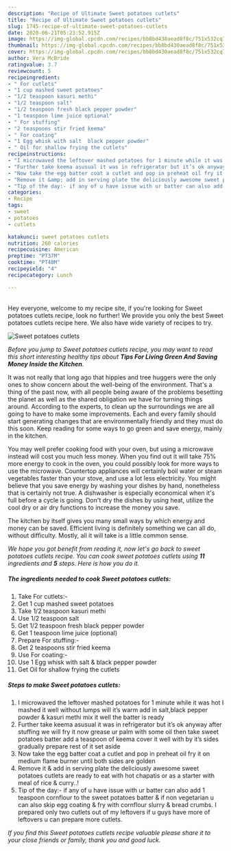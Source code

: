 ```yaml
---
description: "Recipe of Ultimate Sweet potatoes cutlets"
title: "Recipe of Ultimate Sweet potatoes cutlets"
slug: 1745-recipe-of-ultimate-sweet-potatoes-cutlets
date: 2020-06-21T05:23:52.915Z
image: https://img-global.cpcdn.com/recipes/bb8bd430aead8f8c/751x532cq70/sweet-potatoes-cutlets-recipe-main-photo.jpg
thumbnail: https://img-global.cpcdn.com/recipes/bb8bd430aead8f8c/751x532cq70/sweet-potatoes-cutlets-recipe-main-photo.jpg
cover: https://img-global.cpcdn.com/recipes/bb8bd430aead8f8c/751x532cq70/sweet-potatoes-cutlets-recipe-main-photo.jpg
author: Vera McBride
ratingvalue: 3.7
reviewcount: 5
recipeingredient:
- " For cutlets"
- "1 cup mashed sweet potatoes"
- "1/2 teaspoon kasuri methi"
- "1/2 teaspoon salt"
- "1/2 teaspoon fresh black pepper powder"
- "1 teaspoon lime juice optional"
- " For stuffing"
- "2 teaspoons stir fried keema"
- " For coating"
- "1 Egg whisk with salt  black pepper powder"
- " Oil for shallow frying the cutlets"
recipeinstructions:
- "I microwaved the leftover mashed potatoes for 1 minute while it was hot I mashed it well without lumps will it’s warm add in salt,black pepper powder &amp; kasuri methi mix it well the batter is ready"
- "Further take keema asusual it was in refrigerator but it’s ok anyway after stuffing we will fry it now grease ur palm with some oil then take sweet potatoes batter add a teaspoon of keema cover it well with by it’s sides gradually prepare rest of it set aside"
- "Now take the egg batter coat a cutlet and pop in preheat oil fry it on medium flame burner until both sides are golden"
- "Remove it &amp; add in serving plate the deliciously awesome sweet potatoes cutlets are ready to eat with hot chapatis or as a starter with meal of rice &amp; curry..!"
- "Tip of the day:- if any of u have issue with ur batter can also add 1 teaspoon cornflour to the sweet potatoes batter &amp; if non vegetarian u can also skip egg coating &amp; fry with cornflour slurry &amp; bread crumbs. I prepared only two cutlets out of my leftovers if u guys have more of leftovers u can prepare more cutlets."
categories:
- Recipe
tags:
- sweet
- potatoes
- cutlets

katakunci: sweet potatoes cutlets 
nutrition: 260 calories
recipecuisine: American
preptime: "PT37M"
cooktime: "PT40M"
recipeyield: "4"
recipecategory: Lunch

---
```

<br>
Hey everyone, welcome to my recipe site, if you're looking for Sweet potatoes cutlets recipe, look no further! We provide you only the best Sweet potatoes cutlets recipe here. We also have wide variety of recipes to try.
<br>


![Sweet potatoes cutlets](https://img-global.cpcdn.com/recipes/bb8bd430aead8f8c/751x532cq70/sweet-potatoes-cutlets-recipe-main-photo.jpg)

<i>Before you jump to Sweet potatoes cutlets recipe, you may want to read this short interesting healthy tips about 
<strong>Tips For Living Green And Saving Money Inside the Kitchen</strong>.</i>
</br>

It was not really that long ago that hippies and tree huggers were the only ones to show concern about the well-being of the environment. That's a thing of the past now, with all people being aware of the problems besetting the planet as well as the shared obligation we have for turning things around. According to the experts, to clean up the surroundings we are all going to have to make some improvements. Each and every family should start generating changes that are environmentally friendly and they must do this soon. Keep reading for some ways to go green and save energy, mainly in the kitchen.

You may well prefer cooking food with your oven, but using a microwave instead will cost you much less money. When you find out it will take 75% more energy to cook in the oven, you could possibly look for more ways to use the microwave. Countertop appliances will certainly boil water or steam vegetables faster than your stove, and use a lot less electricity. You might believe that you save energy by washing your dishes by hand, nonetheless that is certainly not true. A dishwasher is especially economical when it's full before a cycle is going. Don't dry the dishes by using heat, utilize the cool dry or air dry functions to increase the money you save.

The kitchen by itself gives you many small ways by which energy and money can be saved. Efficient living is definitely something we can all do, without difficulty. Mostly, all it will take is a little common sense.


<i>We hope you got benefit from reading it, now let's go back to sweet potatoes cutlets recipe. You can cook sweet potatoes cutlets using <strong>11</strong> ingredients and <strong>5</strong> steps. Here is how you do it.
</i>

##### The ingredients needed to cook Sweet potatoes cutlets:

1. Take  For cutlets:-
1. Get 1 cup mashed sweet potatoes
1. Take 1/2 teaspoon kasuri methi
1. Use 1/2 teaspoon salt
1. Get 1/2 teaspoon fresh black pepper powder
1. Get 1 teaspoon lime juice (optional)
1. Prepare  For stuffing:-
1. Get 2 teaspoons stir fried keema
1. Use  For coating:-
1. Use 1 Egg whisk with salt &amp; black pepper powder
1. Get  Oil for shallow frying the cutlets


##### Steps to make Sweet potatoes cutlets:

1. I microwaved the leftover mashed potatoes for 1 minute while it was hot I mashed it well without lumps will it’s warm add in salt,black pepper powder &amp; kasuri methi mix it well the batter is ready
1. Further take keema asusual it was in refrigerator but it’s ok anyway after stuffing we will fry it now grease ur palm with some oil then take sweet potatoes batter add a teaspoon of keema cover it well with by it’s sides gradually prepare rest of it set aside
1. Now take the egg batter coat a cutlet and pop in preheat oil fry it on medium flame burner until both sides are golden
1. Remove it &amp; add in serving plate the deliciously awesome sweet potatoes cutlets are ready to eat with hot chapatis or as a starter with meal of rice &amp; curry..!
1. Tip of the day:- if any of u have issue with ur batter can also add 1 teaspoon cornflour to the sweet potatoes batter &amp; if non vegetarian u can also skip egg coating &amp; fry with cornflour slurry &amp; bread crumbs. I prepared only two cutlets out of my leftovers if u guys have more of leftovers u can prepare more cutlets.


<i>If you find this Sweet potatoes cutlets recipe valuable please share it to your close friends or family, thank you and good luck.</i>
